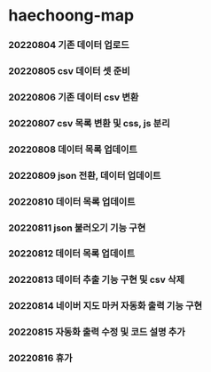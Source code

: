 # haechoong-map

### 20220804 기존 데이터 업로드  
### 20220805 csv 데이터 셋 준비
### 20220806 기존 데이터 csv 변환
### 20220807 csv 목록 변환 및 css, js 분리
### 20220808 데이터 목록 업데이트
### 20220809 json 전환, 데이터 업데이트
### 20220810 데이터 목록 업데이트
### 20220811 json 불러오기 기능 구현
### 20220812 데이터 목록 업데이트
### 20220813 데이터 추출 기능 구현 및 csv 삭제
### 20220814 네이버 지도 마커 자동화 출력 기능 구현
### 20220815 자동화 출력 수정 및 코드 설명 추가
### 20220816 휴가
